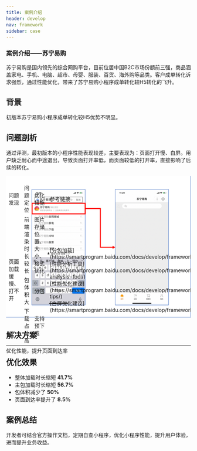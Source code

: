 ```yaml
---
title: 案例介绍
header: develop
nav: framework
sidebar: case
---
```


### 案例介绍——苏宁易购

苏宁易购是国内领先的综合网购平台，目前位居中国B2C市场份额前三强，商品涵盖家电、手机、电脑、超市、母婴、服装、百货、海外购等品类。客户成单转化诉求强烈，通过性能优化，带来了苏宁易购小程序成单转化较H5转化的飞升。

## 背景
初版本苏宁易购小程序成单转化较H5优势不明显。

## 问题剖析
通过评测，最初版本的小程序性能表现较差，主要表现为：页面打开慢、白屏。用户缺乏耐心而中途退出，导致页面打开率低，而页面较低的打开率，直接影响了后续的转化。

![图片](../../../img/framwork/case.png)

## 解决方案

优化性能，提升页面到达率

<table style="margin-top: -480px;">
<tr>
    <td>问题发现</td>
    <td>问题定位</td>  
    <td>优化措施</td>
    <td>参考链接</td>          
<tr>
<tr>
    <td rowspan="3"> 页面加载缓慢、打不开<br/>
    <td>前端渲染时长较长</td>
    <td>图片存储位置、大小、格式优化</td>
    <td rowspan="3"> [分包加载](https://smartprogram.baidu.com/docs/develop/framework/subpackages/)<br>[性能分析工具](https://smartprogram.baidu.com/docs/develop/framework/performance-analysis-tool/)<br>[性能优化建议](https://smartprogram.baidu.com/docs/develop/framework/performance-tips/)<br>[白屏优化建议](https://smartprogram.baidu.com/docs/develop/framework/whitescreen/)<br/>
</tr>
<tr>
    <td>包体积大</td>
    <td>分包</td>
</tr>
<tr>
    <td>下载占比高</td>
    <td>支持预下载</td>
</tr>
</table>

## 优化效果

* 整体加载时长缩短 **41.7%**
* 主包加载时长缩短 **56.7%**
* 包体积减少了 **50%**
* 页面到达率提升了 **8.5%** 

## 案例总结
开发者可结合官方操作文档，定期自查小程序，优化小程序性能，提升用户体验，进而提升业务收益。
